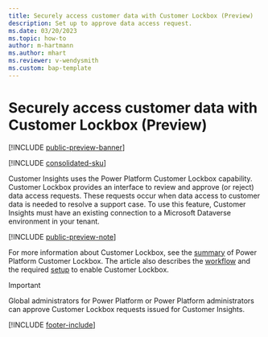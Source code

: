 ```yaml
---
title: Securely access customer data with Customer Lockbox (Preview)
description: Set up to approve data access request.
ms.date: 03/20/2023
ms.topic: how-to
author: m-hartmann
ms.author: mhart
ms.reviewer: v-wendysmith
ms.custom: bap-template
---
```


# Securely access customer data with Customer Lockbox (Preview)

[!INCLUDE [public-preview-banner](includes/public-preview-banner.md)]

[!INCLUDE [consolidated-sku](./includes/consolidated-sku.md)]

Customer Insights uses the Power Platform Customer Lockbox capability. Customer Lockbox provides an interface to review and approve (or reject) data access requests. These requests occur when data access to customer data is needed to resolve a support case. To use this feature, Customer Insights must have an existing connection to a Microsoft Dataverse environment in your tenant.

[!INCLUDE [public-preview-note](includes/public-preview-note.md)]

For more information about Customer Lockbox, see the [summary](/power-platform/admin/about-lockbox#summary) of Power Platform Customer Lockbox. The article also describes the [workflow](/power-platform/admin/about-lockbox#workflow) and the required [setup](/power-platform/admin/about-lockbox#enable-the-lockbox-policy) to enable Customer Lockbox.

> [!IMPORTANT]
> Global administrators for Power Platform or Power Platform administrators can approve Customer Lockbox requests issued for Customer Insights.

[!INCLUDE [footer-include](includes/footer-banner.md)]

